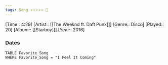 ```yaml
---
tags: Song ⭐⭐⭐⭐⭐ 💛
---
```

[Time:: 4:29]
[Artist:: [[The Weeknd ft. Daft Punk]]]
[Genre:: Disco]
[Played:: 20]
[Album:: [[Starboy]]]
[Year:: 2016]
### Dates
````dataview
TABLE Favorite_Song
WHERE Favorite_Song = "I Feel It Coming"
````